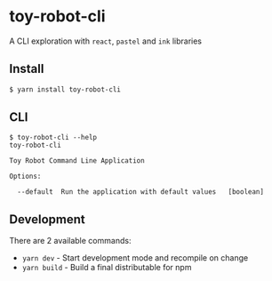 # toy-robot-cli

A CLI exploration with `react`, `pastel` and `ink` libraries

## Install

```bash
$ yarn install toy-robot-cli
```

## CLI

```
$ toy-robot-cli --help
toy-robot-cli

Toy Robot Command Line Application

Options:

  --default  Run the application with default values   [boolean]
```

## Development

There are 2 available commands:

- `yarn dev` - Start development mode and recompile on change
- `yarn build` - Build a final distributable for npm
